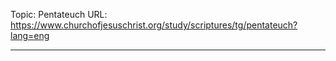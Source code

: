 Topic: Pentateuch
URL: https://www.churchofjesuschrist.org/study/scriptures/tg/pentateuch?lang=eng

---


